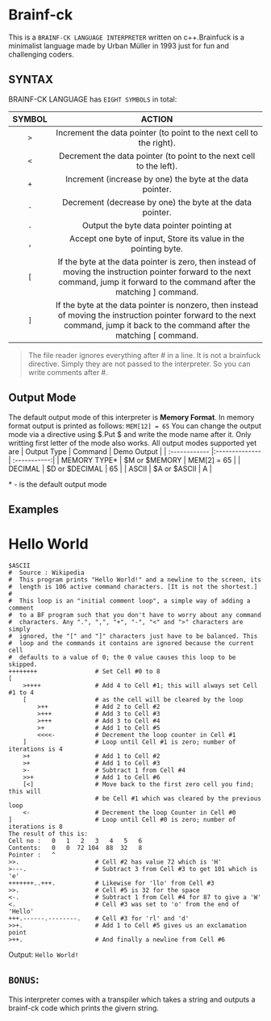 # Brainf-ck
This is a `BRAINF-CK LANGUAGE INTERPRETER` written on c++.Brainfuck is a minimalist language made by Urban Müller in 1993 just for fun and challenging coders.

## SYNTAX
BRAINF-CK LANGUAGE has `EIGHT SYMBOLS` in total:

| SYMBOL | ACTION        |
|:------:|:--------------:| 
| `>`  | Increment the data pointer (to point to the next cell to the right).
| `<`    | Decrement the data pointer (to point to the next cell to the left).
| `+`    | Increment (increase by one) the byte at the data pointer.
| `-`    | Decrement (decrease by one) the byte at the data pointer.
| `.`    | Output the byte data pointer pointing at
| `,`    | Accept one byte of input, Store its value in the pointing byte.
| `[`    | If the byte at the data pointer is zero, then instead of moving the instruction pointer forward to the next command, jump it forward to the command after the matching ] command.
| `]`    | If the byte at the data pointer is nonzero, then instead of moving the instruction pointer forward to the next command, jump it back to the command after the matching [ command.

> The file reader ignores everything after # in a line. It is not a brainfuck directive. Simply they are not passed to the interpreter. So you can write comments after #.
## Output Mode
The default output mode of this interpreter is __Memory Format__. In memory format output is printed as follows:
```MEM[12] = 65```
You can change the output mode via a directive using $.Put $ and write the mode name after it. Only writting first letter of the mode also works. All output modes supported yet are 
| Output Type   | Command        | Demo Output  |
| :------------ |:-------------- | :-----------:|
| MEMORY TYPE*  | $M or $MEMORY  | MEM[2] = 65  |
| DECIMAL       | $D or $DECIMAL |      65      |
| ASCII         | $A or $ASCII   |       A      |

\* - is the default output mode

## Examples
# Hello World
```
$ASCII
#  Source : Wikipedia
#  This program prints "Hello World!" and a newline to the screen, its
#  length is 106 active command characters. [It is not the shortest.]
#
#  This loop is an "initial comment loop", a simple way of adding a comment
#  to a BF program such that you don't have to worry about any command
#  characters. Any ".", ",", "+", "-", "<" and ">" characters are simply
#  ignored, the "[" and "]" characters just have to be balanced. This
#  loop and the commands it contains are ignored because the current cell
#  defaults to a value of 0; the 0 value causes this loop to be skipped.
++++++++                # Set Cell #0 to 8
[
    >++++               # Add 4 to Cell #1; this will always set Cell #1 to 4
    [                   # as the cell will be cleared by the loop
        >++             # Add 2 to Cell #2
        >+++            # Add 3 to Cell #3
        >+++            # Add 3 to Cell #4
        >+              # Add 1 to Cell #5
        <<<<-           # Decrement the loop counter in Cell #1
    ]                   # Loop until Cell #1 is zero; number of iterations is 4
    >+                  # Add 1 to Cell #2
    >+                  # Add 1 to Cell #3
    >-                  # Subtract 1 from Cell #4
    >>+                 # Add 1 to Cell #6
    [<]                 # Move back to the first zero cell you find; this will
                        # be Cell #1 which was cleared by the previous loop
    <-                  # Decrement the loop Counter in Cell #0
]                       # Loop until Cell #0 is zero; number of iterations is 8
The result of this is:
Cell no :   0   1   2   3   4   5   6
Contents:   0   0  72 104  88  32   8
Pointer :   ^
>>.                     # Cell #2 has value 72 which is 'H'
>---.                   # Subtract 3 from Cell #3 to get 101 which is 'e'
+++++++..+++.           # Likewise for 'llo' from Cell #3
>>.                     # Cell #5 is 32 for the space
<-.                     # Subtract 1 from Cell #4 for 87 to give a 'W'
<.                      # Cell #3 was set to 'o' from the end of 'Hello'
+++.------.--------.    # Cell #3 for 'rl' and 'd'
>>+.                    # Add 1 to Cell #5 gives us an exclamation point
>++.                    # And finally a newline from Cell #6
```
Output: 
```Hello World!```

## `BONUS`:
This interpreter comes with a transpiler which takes a string and outputs a brainf-ck code which prints the givern string.
